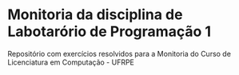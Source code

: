# Monitoria da disciplina de Labotarório de Programação 1

Repositório com exercícios resolvidos para a Monitoria do Curso de Licenciatura em Computação - UFRPE
